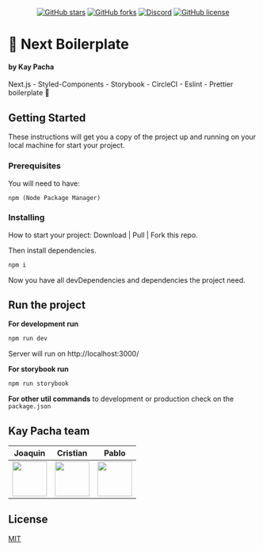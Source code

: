 <div align="center">

[![GitHub stars](https://img.shields.io/github/stars/kaypacha/next-boilerplate?color=%23ffcc5c&style=for-the-badge)](https://github.com/kaypacha/next-boilerplate/stargazers) 
[![GitHub forks](https://img.shields.io/github/forks/kaypacha/next-boilerplate?color=%2396ceb4&style=for-the-badge)](https://github.com/kaypacha/next-boilerplate/network) 
[![Discord](https://img.shields.io/badge/chat-discord-77aaff?style=for-the-badge)](https://discord.gg/Evh8Dvd) 
[![GitHub license](https://img.shields.io/github/license/kaypacha/next-boilerplate?color=%23ff6f69&style=for-the-badge)](https://github.com/kaypacha/next-boilerplate/blob/master/LICENSE)

</div>

# :notebook: Next Boilerplate
#### by Kay Pacha

Next.js - Styled-Components - Storybook - CircleCI - Eslint - Prettier boilerplate 🚀

## Getting Started

These instructions will get you a copy of the project up and running on your local machine for start your project.

### Prerequisites

You will need to have:

```
npm (Node Package Manager)
```

### Installing

How to start your project:
Download | Pull | Fork this repo.

Then install dependencies.

```bash
npm i
```

Now you have all devDependencies and dependencies the project need.

## Run the project

**For development run** 

```bash
npm run dev
```

Server will run on http://localhost:3000/

**For storybook run** 

```bash
npm run storybook
```

**For other util commands** to development or production check on the ```package.json```

## Kay Pacha team

Joaquin | Cristian | Pablo |
------------ | ----------- | ------------ |
[<img src="https://avatars0.githubusercontent.com/u/19353687?s=400&v=4" width="70" height="70" />](https://github.com/ByeBye-Sama) | [<img src="https://avatars0.githubusercontent.com/u/8507974?s=400&v=4" width="70" height="70" />](https://github.com/cristianbgp) | [<img src="https://github.githubassets.com/images/modules/logos_page/GitHub-Mark.png" width="70" height="70" />](https://github.com/pablotamariz) |

## License

[MIT](https://github.com/kaypacha/next-boilerplate/blob/master/LICENSE)




